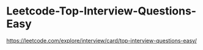 # Leetcode-Top-Interview-Questions-Easy
https://leetcode.com/explore/interview/card/top-interview-questions-easy/